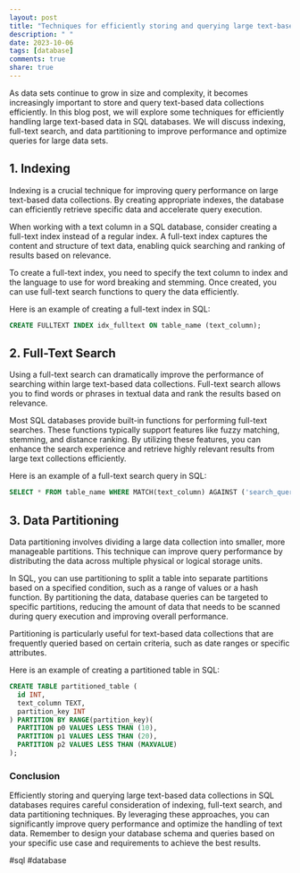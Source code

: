 ```yaml
---
layout: post
title: "Techniques for efficiently storing and querying large text-based data collections in SQL"
description: " "
date: 2023-10-06
tags: [database]
comments: true
share: true
---
```


As data sets continue to grow in size and complexity, it becomes increasingly important to store and query text-based data collections efficiently. In this blog post, we will explore some techniques for efficiently handling large text-based data in SQL databases. We will discuss indexing, full-text search, and data partitioning to improve performance and optimize queries for large data sets.

## 1. Indexing

Indexing is a crucial technique for improving query performance on large text-based data collections. By creating appropriate indexes, the database can efficiently retrieve specific data and accelerate query execution. 

When working with a text column in a SQL database, consider creating a full-text index instead of a regular index. A full-text index captures the content and structure of text data, enabling quick searching and ranking of results based on relevance.

To create a full-text index, you need to specify the text column to index and the language to use for word breaking and stemming. Once created, you can use full-text search functions to query the data efficiently.

Here is an example of creating a full-text index in SQL:

```sql
CREATE FULLTEXT INDEX idx_fulltext ON table_name (text_column);
```

## 2. Full-Text Search

Using a full-text search can dramatically improve the performance of searching within large text-based data collections. Full-text search allows you to find words or phrases in textual data and rank the results based on relevance.

Most SQL databases provide built-in functions for performing full-text searches. These functions typically support features like fuzzy matching, stemming, and distance ranking. By utilizing these features, you can enhance the search experience and retrieve highly relevant results from large text collections efficiently.

Here is an example of a full-text search query in SQL:

```sql
SELECT * FROM table_name WHERE MATCH(text_column) AGAINST ('search_query');
```

## 3. Data Partitioning

Data partitioning involves dividing a large data collection into smaller, more manageable partitions. This technique can improve query performance by distributing the data across multiple physical or logical storage units.

In SQL, you can use partitioning to split a table into separate partitions based on a specified condition, such as a range of values or a hash function. By partitioning the data, database queries can be targeted to specific partitions, reducing the amount of data that needs to be scanned during query execution and improving overall performance.

Partitioning is particularly useful for text-based data collections that are frequently queried based on certain criteria, such as date ranges or specific attributes.

Here is an example of creating a partitioned table in SQL:

```sql
CREATE TABLE partitioned_table (
  id INT,
  text_column TEXT,
  partition_key INT
) PARTITION BY RANGE(partition_key)(
  PARTITION p0 VALUES LESS THAN (10),
  PARTITION p1 VALUES LESS THAN (20),
  PARTITION p2 VALUES LESS THAN (MAXVALUE)
);
```

### Conclusion

Efficiently storing and querying large text-based data collections in SQL databases requires careful consideration of indexing, full-text search, and data partitioning techniques. By leveraging these approaches, you can significantly improve query performance and optimize the handling of text data. Remember to design your database schema and queries based on your specific use case and requirements to achieve the best results.

#sql #database